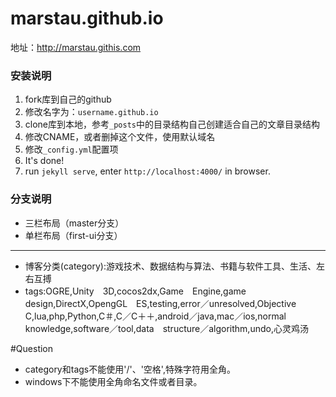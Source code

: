 marstau.github.io
=======================

地址：<http://marstau.githis.com>

### 安装说明

1. fork库到自己的github
2. 修改名字为：`username.github.io`
3. clone库到本地，参考`_posts`中的目录结构自己创建适合自己的文章目录结构
4. 修改CNAME，或者删掉这个文件，使用默认域名
5. 修改`_config.yml`配置项
6. It's done!
7. run `jekyll serve`, enter `http://localhost:4000/` in browser.

### 分支说明

- 三栏布局（master分支）
- 单栏布局（first-ui分支）

----
* 博客分类(category):游戏技术、数据结构与算法、书籍与软件工具、生活、左右互搏
* tags:OGRE,Unity　3D,cocos2dx,Game　Engine,game　design,DirectX,OpengGL　ES,testing,error／unresolved,Objective　C,lua,php,Python,C＃,C／C＋＋,android／java,mac／ios,normal　knowledge,software／tool,data　structure／algorithm,undo,心灵鸡汤

#Question
* category和tags不能使用'/'、'空格',特殊字符用全角。
* windows下不能使用全角命名文件或者目录。
